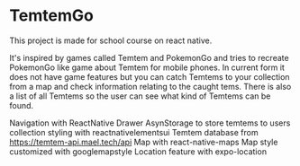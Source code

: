 # TemtemGo
This project is made for school course on react native. 

It's inspired by games called Temtem and PokemonGo and tries to recreate PokemonGo like game about Temtem for mobile phones. In current form it does not have
game features but you can catch Temtems to your collection from a map and check information relating to the caught tems. There is also a list of all Temtems 
so the user can see what kind of Temtems can be found.

Navigation with ReactNative Drawer
AsynStorage to store temtems to users collection
styling with reactnativelementsui
Temtem database from https://temtem-api.mael.tech/api
Map with react-native-maps 
Map style customized with googlemapstyle
Location feature with expo-location
